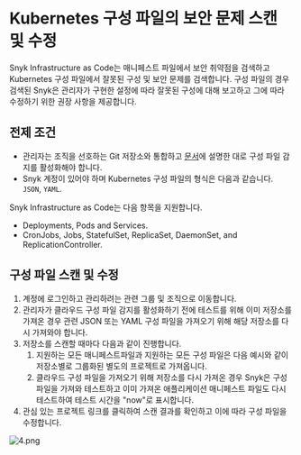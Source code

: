 # Kubernetes 구성 파일의 보안 문제 스캔 및 수정

Snyk Infrastructure as Code는 매니페스트 파일에서 보안 취약점을 검색하고 Kubernetes 구성 파일에서 잘못된 구성 및 보안 문제를 검색합니다. 구성 파일의 경우 검색된 Snyk은 관리자가 구현한 설정에 따라 잘못된 구성에 대해 보고하고 그에 따라 수정하기 위한 권장 사항을 제공합니다.

## 전제 조건

* 관리자는 조직을 선호하는 Git 저장소와 통합하고 [문서](configure-integration-for-security-issues-in-kubernetes-configuration-files.md)에 설명한 대로 구성 파일 감지를 활성화해야 합니다.
* Snyk 계정이 있어야 하며 Kubernetes 구성 파일의 형식은 다음과 같습니다. `JSON`, `YAML`.

Snyk Infrastructure as Code는 다음 항목을 지원합니다.

* Deployments, Pods and Services.
* CronJobs, Jobs, StatefulSet, ReplicaSet, DaemonSet, and ReplicationController.

## 구성 파일 스캔 및 수정

1. 계정에 로그인하고 관리하려는 관련 그룹 및 조직으로 이동합니다.
2. 관리자가 클라우드 구성 파일 감지를 활성화하기 전에 테스트를 위해 이미 저장소를 가져온 경우 관련 JSON 또는 YAML 구성 파일을 가져오기 위해 해당 저장소를 다시 가져와야 합니다.
3. 저장소를 스캔할 때마다 다음과 같이 진행합니다.
   1. 지원하는 모든 매니페스트파일과 지원하는 모든 구성 파일은 다음 예시와 같이 저장소별로 그룹화된 별도의 프로젝트로 가져옵니다.
   2. 클라우드 구성 파일을 가져오기 위해 저장소를 다시 가져온 경우 Snyk은 구성 파일을 가져와 테스트하고 이미 가져온 애플리케이션 매니페스트 파일도 다시 테스트하여 테스트 시간을 "now"로 표시합니다.
4. 관심 있는 프로젝트 링크를 클릭하여 스캔 결과를 확인하고 이에 따라 구성 파일을 수정합니다.

![4.png](../../../.gitbook/assets/4.png)
